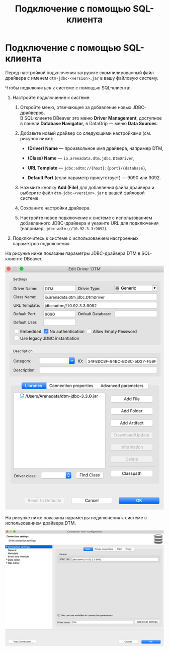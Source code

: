 ﻿---
layout: default
title: Подключение с помощью SQL-клиента
nav_order: 1
parent: Подключение
grand_parent: Работа с системой
has_children: false
has_toc: false
---

Подключение с помощью SQL-клиента
=================================

Перед настройкой подключения загрузите скомпилированный файл драйвера с именем `dtm-jdbc-<version>.jar` 
в вашу файловую систему.

Чтобы подключиться к системе с помощью SQL-клиента:

1.  Настройте подключение к системе:

    1.  Откройте меню, отвечающее за добавление новых JDBC-драйверов.  
        В SQL-клиенте DBeaver это меню **Driver Management**, доступное в панели **Database Navigator**, 
        в DataGrip — меню **Data Sources**.

    2.  Добавьте новый драйвер со следующими настройками (см. рисунок ниже):

        *   **(Driver) Name** — произвольное имя драйвера, например DTM,

        *   **(Class) Name** — `io.arenadata.dtm.jdbc.DtmDriver`,

        *   **URL Template** — `jdbc:adtm://{host}:{port}/{database}`,

        *   **Default Port** (если параметр присутствует) — 9090 или 9092.

    3.  Нажмите кнопку **Add (File)** для добавления файла драйвера и выберите файл `dtm-jdbc-<version>.jar` 
        в вашей файловой системе.

    4.  Сохраните настройки драйвера.

    5.  Настройте новое подключение к системе с использованием добавленного JDBC-драйвера и укажите URL 
        для подключения (например, `jdbc:adtm://10.92.3.3:9092`).

2.  Подключитесь к системе с использованием настроенных параметров подключения.

На рисунке ниже показаны параметры JDBC-драйвера DTM в SQL-клиенте DBeaver.

![Alt text](Настройки_драйвера.png)

На рисунке ниже показаны параметры подключения к системе с использованием драйвера DTM.

![Alt text](Настройки_подключения.png)